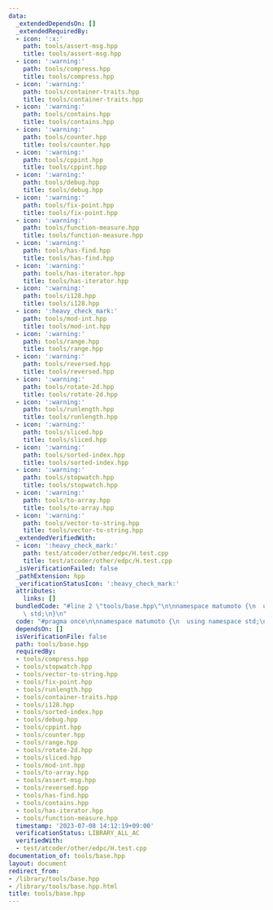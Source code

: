 ```yaml
---
data:
  _extendedDependsOn: []
  _extendedRequiredBy:
  - icon: ':x:'
    path: tools/assert-msg.hpp
    title: tools/assert-msg.hpp
  - icon: ':warning:'
    path: tools/compress.hpp
    title: tools/compress.hpp
  - icon: ':warning:'
    path: tools/container-traits.hpp
    title: tools/container-traits.hpp
  - icon: ':warning:'
    path: tools/contains.hpp
    title: tools/contains.hpp
  - icon: ':warning:'
    path: tools/counter.hpp
    title: tools/counter.hpp
  - icon: ':warning:'
    path: tools/cppint.hpp
    title: tools/cppint.hpp
  - icon: ':warning:'
    path: tools/debug.hpp
    title: tools/debug.hpp
  - icon: ':warning:'
    path: tools/fix-point.hpp
    title: tools/fix-point.hpp
  - icon: ':warning:'
    path: tools/function-measure.hpp
    title: tools/function-measure.hpp
  - icon: ':warning:'
    path: tools/has-find.hpp
    title: tools/has-find.hpp
  - icon: ':warning:'
    path: tools/has-iterator.hpp
    title: tools/has-iterator.hpp
  - icon: ':warning:'
    path: tools/i128.hpp
    title: tools/i128.hpp
  - icon: ':heavy_check_mark:'
    path: tools/mod-int.hpp
    title: tools/mod-int.hpp
  - icon: ':warning:'
    path: tools/range.hpp
    title: tools/range.hpp
  - icon: ':warning:'
    path: tools/reversed.hpp
    title: tools/reversed.hpp
  - icon: ':warning:'
    path: tools/rotate-2d.hpp
    title: tools/rotate-2d.hpp
  - icon: ':warning:'
    path: tools/runlength.hpp
    title: tools/runlength.hpp
  - icon: ':warning:'
    path: tools/sliced.hpp
    title: tools/sliced.hpp
  - icon: ':warning:'
    path: tools/sorted-index.hpp
    title: tools/sorted-index.hpp
  - icon: ':warning:'
    path: tools/stopwatch.hpp
    title: tools/stopwatch.hpp
  - icon: ':warning:'
    path: tools/to-array.hpp
    title: tools/to-array.hpp
  - icon: ':warning:'
    path: tools/vector-to-string.hpp
    title: tools/vector-to-string.hpp
  _extendedVerifiedWith:
  - icon: ':heavy_check_mark:'
    path: test/atcoder/other/edpc/H.test.cpp
    title: test/atcoder/other/edpc/H.test.cpp
  _isVerificationFailed: false
  _pathExtension: hpp
  _verificationStatusIcon: ':heavy_check_mark:'
  attributes:
    links: []
  bundledCode: "#line 2 \"tools/base.hpp\"\n\nnamespace matumoto {\n  using namespace\
    \ std;\n}\n"
  code: "#pragma once\n\nnamespace matumoto {\n  using namespace std;\n}"
  dependsOn: []
  isVerificationFile: false
  path: tools/base.hpp
  requiredBy:
  - tools/compress.hpp
  - tools/stopwatch.hpp
  - tools/vector-to-string.hpp
  - tools/fix-point.hpp
  - tools/runlength.hpp
  - tools/container-traits.hpp
  - tools/i128.hpp
  - tools/sorted-index.hpp
  - tools/debug.hpp
  - tools/cppint.hpp
  - tools/counter.hpp
  - tools/range.hpp
  - tools/rotate-2d.hpp
  - tools/sliced.hpp
  - tools/mod-int.hpp
  - tools/to-array.hpp
  - tools/assert-msg.hpp
  - tools/reversed.hpp
  - tools/has-find.hpp
  - tools/contains.hpp
  - tools/has-iterator.hpp
  - tools/function-measure.hpp
  timestamp: '2023-07-08 14:12:19+09:00'
  verificationStatus: LIBRARY_ALL_AC
  verifiedWith:
  - test/atcoder/other/edpc/H.test.cpp
documentation_of: tools/base.hpp
layout: document
redirect_from:
- /library/tools/base.hpp
- /library/tools/base.hpp.html
title: tools/base.hpp
---
```

